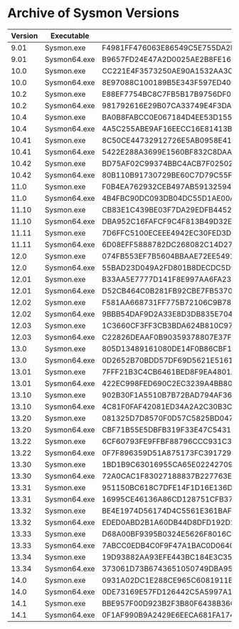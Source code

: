 # Archive of Sysmon Versions

|Version|Executable|SHA256|VT URL|
|---|---|---|---|
| 9.01 | Sysmon.exe | F4981FF476063E86549C5E755DA2D4A80BB1A271D2EC9BB3A35582B4D35924DA | https://www.virustotal.com/gui/file/f4981ff476063e86549c5e755da2d4a80bb1a271d2ec9bb3a35582b4d35924da/detection |
| 9.01 | Sysmon64.exe | B9657FD24E47A2D0025AE2B8FE169A4CAF248C85CC1A11DC25241B6F61E44D55 | https://www.virustotal.com/gui/file/b9657fd24e47a2d0025ae2b8fe169a4caf248c85cc1a11dc25241b6f61e44d55/detection |
| 10.0 | Sysmon.exe | CC221E4F3573250AE90A1532AA3C4AB657E8711CA5B3A8E93B6B24A0E617E45F | https://www.virustotal.com/gui/file/cc221e4f3573250ae90a1532aa3c4ab657e8711ca5b3a8e93b6b24a0e617e45f/detection |
| 10.0 | Sysmon64.exe | 8E97088C100189B5E343F597ED40C4D9992972411FCC4922CFEA9DDB10FAB9B2 | https://www.virustotal.com/gui/file/8e97088c100189b5e343f597ed40c4d9992972411fcc4922cfea9ddb10fab9b2/detection |
| 10.2 | Sysmon.exe | E88EF7754BC8C7FB5B17B9756DF0895820F3CD6A182FDE7816C039346A4DC7CA | https://www.virustotal.com/gui/file/e88ef7754bc8c7fb5b17b9756df0895820f3cd6a182fde7816c039346a4dc7ca/detection |
| 10.2 | Sysmon64.exe | 981792616E29B07CA33749E4F3DA9769A850C61CED86F71716E0AF475BBD2DF1 | https://www.virustotal.com/gui/file/981792616e29b07ca33749e4f3da9769a850c61ced86f71716e0af475bbd2df1/detection |
| 10.4 | Sysmon.exe | BA0B8FABCC0E067184D4EE53D155D1245A435247539A64DD2A6621729DD24E5B | https://www.virustotal.com/gui/file/ba0b8fabcc0e067184d4ee53d155d1245a435247539a64dd2a6621729dd24e5b/detection |
| 10.4 | Sysmon64.exe | 4A5C255ABE9AF16EECC16E81413B150C997632FE4D82EB6D8CCF255BE6E5152C | https://www.virustotal.com/gui/file/4a5c255abe9af16eecc16e81413b150c997632fe4d82eb6d8ccf255be6e5152c/detection |
| 10.41 | Sysmon.exe | 8C50CE44732912726E5AB0958E4199DEEE77F904CD746369F37B91E67A9826C6 | https://www.virustotal.com/gui/file/8c50ce44732912726e5ab0958e4199deee77f904cd746369f37b91e67a9826c6/detection |
| 10.41 | Sysmon64.exe | 5422E288A3699E1560BF832C8DAABC65D78590B6D78C3BAA9F788DA67DEA049D | https://www.virustotal.com/gui/file/5422e288a3699e1560bf832c8daabc65d78590b6d78c3baa9f788da67dea049d/detection |
| 10.42 | Sysmon.exe | BD75AF02C99374BBC4ACB7F02502426BBBA007E4E44FF7F439D7F8A7B9BB4C5C | https://www.virustotal.com/gui/file/bd75af02c99374bbc4acb7f02502426bbba007e4e44ff7f439d7f8a7b9bb4c5c/detection |
| 10.42 | Sysmon64.exe | 80B110B91730729BE60C7D79C55FFF0EC893FD4CFB5F44D04C433EE8E95C5E20 | https://www.virustotal.com/gui/file/80b110b91730729be60c7d79c55fff0ec893fd4cfb5f44d04c433ee8e95c5e20/detection |
| 11.0 | Sysmon.exe | F0B4EA762932CEB497AB59132594501C871D64A1373B064A9198D4ED051730C1 | https://www.virustotal.com/gui/file/f0b4ea762932ceb497ab59132594501c871d64a1373b064a9198d4ed051730c1/detection |
| 11.0 | Sysmon64.exe | 4B4FBC90DC093DB04DC55D1AE00A243459A335178D2D5ECD92508E8DA2D7DFDA | https://www.virustotal.com/gui/file/4b4fbc90dc093db04dc55d1ae00a243459a335178d2d5ecd92508e8da2d7dfda/detection |
| 11.10 | Sysmon.exe | CB83E1C439BE03F7DA29EDFB4452FD5EE21FA616878BD70F4D44F77355704C3E | https://www.virustotal.com/gui/file/cb83e1c439be03f7da29edfb4452fd5ee21fa616878bd70f4d44f77355704c3e/detection |
| 11.10 | Sysmon64.exe | DBA952C16FAFCF9C4F813B49D32EBF4453989CDAAAE058A0970595AED7C8B83E | https://www.virustotal.com/gui/file/dba952c16fafcf9c4f813b49d32ebf4453989cdaaae058a0970595aed7c8b83e/detection |
| 11.11 | Sysmon.exe | 7D6FFC5100ECEEE4942EC30FED3D8A9BF696044D60C4A48CF8BE8A8C6FCA58E2 | https://www.virustotal.com/gui/file/7d6ffc5100eceee4942ec30fed3d8a9bf696044d60c4a48cf8be8a8c6fca58e2/detection |
| 11.11 | Sysmon64.exe | 6D08EFF5888782DC268082C14D27D6A96E9B1BE2E77319F5D3291A4EC293DBD8 | https://www.virustotal.com/gui/file/6d08eff5888782dc268082c14d27d6a96e9b1be2e77319f5d3291a4ec293dbd8/detection |
| 12.0 | Sysmon.exe | 074FB553EF7B5604BBAAE72EE549133C0F2802D423610A5168F4475D9CA5FA5F | https://www.virustotal.com/gui/file/074fb553ef7b5604bbaae72ee549133c0f2802d423610a5168f4475d9ca5fa5f/detection |
| 12.0 | Sysmon64.exe | 55BAD23D049A2FD801B8DECDC5D960D4E27D7F92541E8B37557B7495CA5561A2 | https://www.virustotal.com/gui/file/55bad23d049a2fd801b8decdc5d960d4e27d7f92541e8b37557b7495ca5561a2/detection |
| 12.01 | Sysmon.exe | B33AA5E7777D141F8E997AA6FA234D29268FDBCF2F310C86995820AE9C13A766 | https://www.virustotal.com/gui/file/b33aa5e7777d141f8e997aa6fa234d29268fdbcf2f310c86995820ae9c13a766/detection |
| 12.01 | Sysmon64.exe | D52CB464C0B281FB92CBE7FB5370769D6A00369E082DF9147FBE10822397565E | https://www.virustotal.com/gui/file/d52cb464c0b281fb92cbe7fb5370769d6a00369e082df9147fbe10822397565e/detection |
| 12.02 | Sysmon.exe | F581AA668731FF775B72106C9B780A5B60CCC0A76E5E45BE751E1FA857483BC3 | https://www.virustotal.com/gui/file/f581aa668731ff775b72106c9b780a5b60ccc0a76e5e45be751e1fa857483bc3/detection |
| 12.02 | Sysmon64.exe | 9BBB54DAF9D2A33E8D3DB835E7043E7D1CB17D45539E94B10DB0C7CCDFD3A6C9 | https://www.virustotal.com/gui/file/9bbb54daf9d2a33e8d3db835e7043e7d1cb17d45539e94b10db0c7ccdfd3a6c9/detection |
| 12.03 | Sysmon.exe | 1C3660CF3FF3CB3BDA624B810C97FC8C1E7936A4F203331091B94427BE176A6C | https://www.virustotal.com/gui/file/1c3660cf3ff3cb3bda624b810c97fc8c1e7936a4f203331091b94427be176a6c/detection |
| 12.03 | Sysmon64.exe | C22826DEAAF0B90359378807E37F6F984842EB41D6DDEFE09CCD243E54A24779 |https://www.virustotal.com/gui/file/c22826deaaf0b90359378807e37f6f984842eb41d6ddefe09ccd243e54a24779/detection |
| 13.0 | Sysmon.exe | 805D13489161080DE14F0B86CBF1F28EF3291D882A572D65A30AAB9CB1F18379 | https://www.virustotal.com/gui/file/805d13489161080de14f0b86cbf1f28ef3291d882a572d65a30aab9cb1f18379/detection |
| 13.0 | Sysmon64.exe | 0D2652B70BDD57DF69D5621E5161CDDD79CD73CD67BC4E8752CDAB7E6D121945 | https://www.virustotal.com/gui/file/0d2652b70bdd57df69d5621e5161cddd79cd73cd67bc4e8752cdab7e6d121945/detection |
| 13.01 | Sysmon.exe | 7FFF21B3C4CB6461BED8F9EA4801AA676EB95998752CC1AF2452F650092DB8CD | https://www.virustotal.com/gui/file/7fff21b3c4cb6461bed8f9ea4801aa676eb95998752cc1af2452f650092db8cd/detection |
| 13.01 | Sysmon64.exe | 422EC998FED690C2EC3239A4BB80075F098A9A95CBDFFBC873365B9F7136A02A | https://www.virustotal.com/gui/file/422ec998fed690c2ec3239a4bb80075f098a9a95cbdffbc873365b9f7136a02a/detection |
| 13.10 | Sysmon.exe | 902B30F1A5510B7B72BAD794AF3614B487360553E6246F6358B6A64A57046800 | https://www.virustotal.com/gui/file/902b30f1a5510b7b72bad794af3614b487360553e6246f6358b6a64a57046800/detection |
| 13.10 | Sysmon64.exe | 4C81F0FAF42081ED34A2A2C30B3C2DD4110A7394C741BAA19DE6BAF5D46BF004 | https://www.virustotal.com/gui/file/4c81f0faf42081ed34a2a2c30b3c2dd4110a7394c741baa19de6baf5d46bf004/detection |
| 13.20 | Sysmon.exe | 081325D7D8570F0D57C5825BD04701C9B6F1F78773EB76365A5EC85826170D90 | https://www.virustotal.com/gui/file/081325d7d8570f0d57c5825bd04701c9b6f1f78773eb76365a5ec85826170d90/detection |
| 13.20 | Sysmon64.exe | CBF71B55E5DBFB319F33E47C5431F41B4B90A1568AC8B882BDCDFF1847E43D66 | https://www.virustotal.com/gui/file/cbf71b55e5dbfb319f33e47c5431f41b4b90a1568ac8b882bdcdff1847e43d66/detection |
| 13.22 | Sysmon.exe | 6CF60793FE9FFBF88796CCC931C3EC4FEA7EABA26210A599D2286EDAF62B40AF | https://www.virustotal.com/gui/file/6cf60793fe9ffbf88796ccc931c3ec4fea7eaba26210a599d2286edaf62b40af/detection |
| 13.22 | Sysmon64.exe | 0F7F896359D51A875173FC391729C2BFAC1AC335C7D7CAC8C83EDC34A08E58A1 | https://www.virustotal.com/gui/file/0f7f896359d51a875173fc391729c2bfac1ac335c7d7cac8c83edc34a08e58a1/detection |
| 13.30 | Sysmon.exe | 1BD1B9C63016955CA65E022427097EC16B0FEFB65F10BF51D25F0455BBBB5FB6 | https://www.virustotal.com/gui/file/1bd1b9c63016955ca65e022427097ec16b0fefb65f10bf51d25f0455bbbb5fb6 |
| 13.30 | Sysmon64.exe |  72A0CAC1F83027188837B227763EE0688396A29D989504A1394568D509DF4153| https://www.virustotal.com/gui/file/72a0cac1f83027188837b227763ee0688396a29d989504a1394568d509df4153 |
| 13.31 | Sysmon.exe | 951150BC618C7DFE14F1D16E136DA0D62D3DE2E960C83EAE08E12AAD2D0F4246 | https://www.virustotal.com/gui/file/951150bc618c7dfe14f1d16e136da0d62d3de2e960c83eae08e12aad2d0f4246 |
| 13.31 | Sysmon64.exe | 16995CE46136A86CD128751CFB37195E33B33845FB7CD215420BEA8C87ECC1B4 | https://www.virustotal.com/gui/file/16995ce46136a86cd128751cfb37195e33b33845fb7cd215420bea8c87ecc1b4 |
| 13.32 | Sysmon.exe | BE4E1974D56174D4C5561E361BAFB6773148E0C5A02FF76D19C11B642F1B4DF5 | https://www.virustotal.com/gui/file/be4e1974d56174d4c5561e361bafb6773148e0c5a02ff76d19c11b642f1b4df5 |
| 13.32 | Sysmon64.exe | EDED0ABD2B1A60DB44D8DFD192D210A0028657FF1D603916B55D7C072934F3BA | https://www.virustotal.com/gui/file/eded0abd2b1a60db44d8dfd192d210a0028657ff1d603916b55d7c072934f3ba |
| 13.33 | Sysmon.exe | D68A00BF9395B0324E5626F8016CB3DF88543D96807F762527FFDDA759DE65F3 | https://www.virustotal.com/gui/file/d68a00bf9395b0324e5626f8016cb3df88543d96807f762527ffdda759de65f3|
| 13.33 | Sysmon64.exe | 7ABCC0EDB4C0F9F47A1BAC0D06401504E1E91C4B1A4E679F01AD539F364D6881 | https://www.virustotal.com/gui/file/7abcc0edb4c0f9f47a1bac0d06401504e1e91c4b1a4e679f01ad539f364d6881 |
| 13.34 | Sysmon.exe | 19D93882AA93EFE443BC184E3C350E5CB4118E2EF6F3F3EFB535E08880184919 | https://www.virustotal.com/gui/file/19d93882aa93efe443bc184e3c350e5cb4118e2ef6f3f3efb535e08880184919 |
| 13.34 | Sysmon64.exe | 373061D73B6743651050749DBA958090A954939109FC51DD27E548B0D71CD75C | https://www.virustotal.com/gui/file/373061d73b6743651050749dba958090a954939109fc51dd27e548b0d71cd75c |
| 14.0 | Sysmon.exe | 0931A02DC1E288CE965C6081911BFE7ACA3659625211064A3078D062AC0076C7 | https://www.virustotal.com/gui/file/0931a02dc1e288ce965c6081911bfe7aca3659625211064a3078d062ac0076c7 |
| 14.0 | Sysmon64.exe | 0DE73169E57FD126442C5A5997A14385CE2FBDC989FFB4C281CA85FAE239E727 | https://www.virustotal.com/gui/file/0de73169e57fd126442c5a5997a14385ce2fbdc989ffb4c281ca85fae239e727 |
| 14.1 | Sysmon.exe | BBE957F00D923B2F3B80F6438B36CC18F253ABFC17B7C8444FE029D221B172FF | https://www.virustotal.com/gui/file/bbe957f00d923b2f3b80f6438b36cc18f253abfc17b7c8444fe029d221b172ff |
| 14.1 | Sysmon64.exe | 0F1AF990B9A2429E6EECA681FA174756B0BA1E129E428CAFF8E1D9D52C519934 | https://www.virustotal.com/gui/file/0f1af990b9a2429e6eeca681fa174756b0ba1e129e428caff8e1d9d52c519934 |

